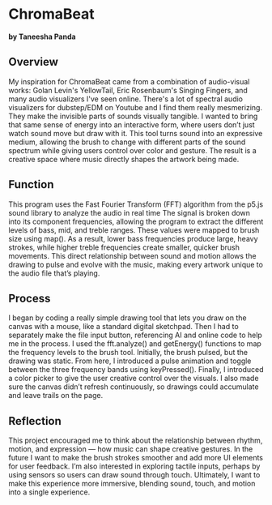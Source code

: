 # ChromaBeat
**by Taneesha Panda**

## Overview
My inspiration for ChromaBeat came from a combination of audio-visual works: Golan Levin's YellowTail, Eric Rosenbaum's Singing Fingers, and many audio visualizers I've seen online. There's a lot of spectral audio visualizers for dubstep/EDM on Youtube and I find them really mesmerizing. They make the invisible parts of sounds visually tangible. I wanted to bring that same sense of energy into an interactive form, where users don’t just watch sound move but draw with it. This tool turns sound into an expressive medium, allowing the brush to change with different parts of the sound spectrum while giving users control over color and gesture. The result is a creative space where music directly shapes the artwork being made.

## Function
This program uses the Fast Fourier Transform (FFT) algorithm from the p5.js sound library to analyze the audio in real time The signal is broken down into its component frequencies, allowing the program to extract the different levels of bass, mid, and treble ranges. These values were mapped to brush size using map(). As a result, lower bass frequencies produce large, heavy strokes, while higher treble frequencies create smaller, quicker brush movements. This direct relationship between sound and motion allows the drawing to pulse and evolve with the music, making every artwork unique to the audio file that’s playing.

## Process
I began by coding a really simple drawing tool that lets you draw on the canvas with a mouse, like a standard digital sketchpad. Then I had to separately make the file input button, referencing AI and online code to help me in the process. I used the fft.analyze() and getEnergy() functions to map the frequency levels to the brush tool. Initially, the brush pulsed, but the drawing was static. From here, I introduced a pulse animation and toggle between the three frequency bands using keyPressed(). Finally, I introduced a color picker to give the user creative control over the visuals. I also made sure the canvas didn’t refresh continuously, so drawings could accumulate and leave trails on the page.

## Reflection
This project encouraged me to think about the relationship between rhythm, motion, and expression — how music can shape creative gestures. In the future I want to make the brush strokes smoother and add more UI elements for user feedback. I’m also interested in exploring tactile inputs, perhaps by using sensors so users can draw sound through touch. Ultimately, I want to make this experience more immersive, blending sound, touch, and motion into a single experience.
